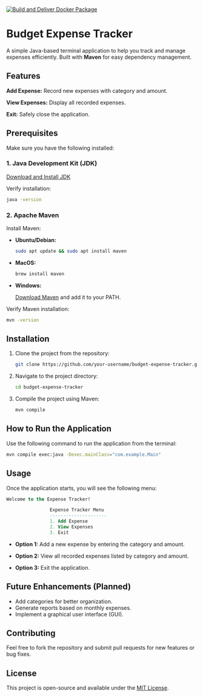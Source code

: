 [![Build and Deliver Docker Package](https://github.com/ValantineSuh/Budget-Expense/actions/workflows/main.yml/badge.svg)](https://github.com/ValantineSuh/Budget-Expense/actions/workflows/main.yml)


# Budget Expense Tracker
A simple Java-based terminal application to help you track and manage expenses efficiently. Built with **Maven** for easy dependency management.

## Features
**Add Expense:** Record new expenses with category and amount.

**View Expenses:** Display all recorded expenses.

**Exit:** Safely close the application.

## Prerequisites
Make sure you have the following installed:

### 1. Java Development Kit (JDK)
[Download and Install JDK](https://www.oracle.com/java/technologies/javase-downloads.html)

Verify installation:

```bash
java -version
```
### 2. Apache Maven

Install Maven:

- **Ubuntu/Debian:**
    ```bash
    sudo apt update && sudo apt install maven
    ```

- **MacOS:**
    ```bash
    brew install maven
    ```

- **Windows:**

    [Download Maven](https://maven.apache.org/download.cgi) and add it to your PATH.

Verify Maven installation:
```bash
mvn -version
```


## Installation
1) Clone the project from the repository:
    ```bash
    git clone https://github.com/your-username/budget-expense-tracker.git
    ```

2) Navigate to the project directory:
    ```bash
    cd budget-expense-tracker
    ```

3) Compile the project using Maven:
    ```bash
    mvn compile
    ```


## How to Run the Application
Use the following command to run the application from the terminal:
```bash
mvn compile exec:java -Dexec.mainClass="com.example.Main"
```


## Usage
Once the application starts, you will see the following menu:
```sql
Welcome to the Expense Tracker!

                Expense Tracker Menu
                ---------------------
                1. Add Expense
                2. View Expenses
                3. Exit
```
- **Option 1:** Add a new expense by entering the category and amount.

- **Option 2:** View all recorded expenses listed by category and amount.

- **Option 3:** Exit the application.


## Future Enhancements (Planned)
- Add categories for better organization.
- Generate reports based on monthly expenses.
- Implement a graphical user interface (GUI).


## Contributing
Feel free to fork the repository and submit pull requests for new features or bug fixes.

## License
This project is open-source and available under the [MIT License](https://opensource.org/licenses/MIT).